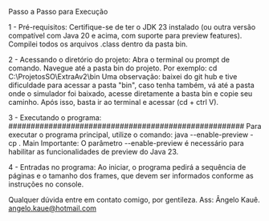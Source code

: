 Passo a Passo para Execução

1 - Pré-requisitos:
Certifique-se de ter o JDK 23 instalado (ou outra versão compatível com Java 20 e acima, com suporte para preview features).
Compilei todos os arquivos .class dentro da pasta bin.

2 - Acessando o diretório do projeto:
Abra o terminal ou prompt de comando.
Navegue até a pasta bin do projeto. Por exemplo:
cd C:\ProjetosSO\ExtraAv2\bin
Uma observação: baixei do git hub e tive dificuldade para acessar a pasta "bin", caso tenha também, 
vá até a pasta onde o simulador foi baixado, acesse diretamente a basta bin e copie seu caminho. 
Após isso, basta ir ao terminal e acessar (cd + ctrl V).

3 - Executando o programa: #####################################################
Para executar o programa principal, utilize o comando:
java --enable-preview -cp . Main
Importante: O parâmetro --enable-preview é necessário para habilitar as funcionalidades de preview do Java 23.

4 - Entradas no programa:
Ao iniciar, o programa pedirá a sequência de páginas e o tamanho dos frames, que devem ser informados conforme as instruções no console.

Qualquer dúvida entre em contato comigo, por gentileza. 
Ass: Ângelo Kauê.
angelo.kaue@hotmail.com